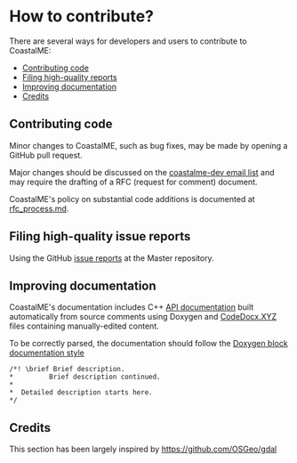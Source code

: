 # How to contribute?

There are several ways for developers and users to contribute to CoastalME:

- [Contributing code](#contributing-code)
- [Filing high-quality reports](#filing-high-quality-reports)
- [Improving documentation](#improving-documentation)
- [Credits](#credits)

## Contributing code

Minor changes to CoastalME, such as bug fixes, may be made by opening a GitHub pull request.

Major changes should be discussed on the [coastalme-dev email list](http://lists.osgeo.org/mailman/listinfo/coastalme-dev) and may require the drafting of a RFC (request for comment) document.

CoastalME's policy on substantial code additions is documented at [rfc_process.md](/development/rfc_process.md).

## Filing high-quality issue reports

Using the GitHub [issue reports](https://github.com/apayo/CoastalME/issues) at the Master repository. 

## Improving documentation

CoastalME's documentation includes C++ [API documentation](https://codedocs.xyz/apayo/CoastalME/) built automatically from source comments using Doxygen and [CodeDocx.XYZ](https://codedocs.xyz) files containing manually-edited content.

To be correctly parsed, the documentation should follow the [Doxygen block documentation style](https://doxygen.nl/manual/docblocks.html#specialblock)

	/*! \brief Brief description.
	*         Brief description continued.
	*
	*  Detailed description starts here.
	*/

## Credits

This section has been largely inspired by https://github.com/OSGeo/gdal